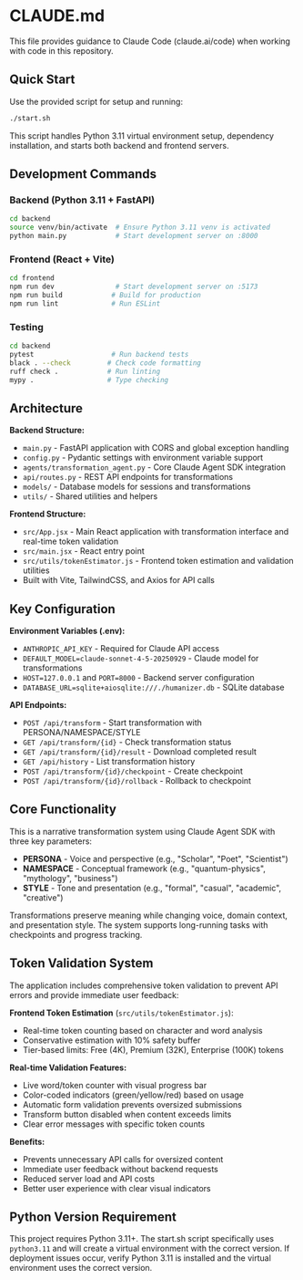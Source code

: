 # CLAUDE.md

This file provides guidance to Claude Code (claude.ai/code) when working with code in this repository.

## Quick Start

Use the provided script for setup and running:
```bash
./start.sh
```

This script handles Python 3.11 virtual environment setup, dependency installation, and starts both backend and frontend servers.

## Development Commands

### Backend (Python 3.11 + FastAPI)
```bash
cd backend
source venv/bin/activate  # Ensure Python 3.11 venv is activated
python main.py            # Start development server on :8000
```

### Frontend (React + Vite)
```bash
cd frontend
npm run dev               # Start development server on :5173
npm run build            # Build for production
npm run lint             # Run ESLint
```

### Testing
```bash
cd backend
pytest                   # Run backend tests
black . --check         # Check code formatting
ruff check .            # Run linting
mypy .                  # Type checking
```

## Architecture

**Backend Structure:**
- `main.py` - FastAPI application with CORS and global exception handling
- `config.py` - Pydantic settings with environment variable support
- `agents/transformation_agent.py` - Core Claude Agent SDK integration
- `api/routes.py` - REST API endpoints for transformations
- `models/` - Database models for sessions and transformations
- `utils/` - Shared utilities and helpers

**Frontend Structure:**
- `src/App.jsx` - Main React application with transformation interface and real-time token validation
- `src/main.jsx` - React entry point
- `src/utils/tokenEstimator.js` - Frontend token estimation and validation utilities
- Built with Vite, TailwindCSS, and Axios for API calls

## Key Configuration

**Environment Variables (.env):**
- `ANTHROPIC_API_KEY` - Required for Claude API access
- `DEFAULT_MODEL=claude-sonnet-4-5-20250929` - Claude model for transformations
- `HOST=127.0.0.1` and `PORT=8000` - Backend server configuration
- `DATABASE_URL=sqlite+aiosqlite:///./humanizer.db` - SQLite database

**API Endpoints:**
- `POST /api/transform` - Start transformation with PERSONA/NAMESPACE/STYLE
- `GET /api/transform/{id}` - Check transformation status
- `GET /api/transform/{id}/result` - Download completed result
- `GET /api/history` - List transformation history
- `POST /api/transform/{id}/checkpoint` - Create checkpoint
- `POST /api/transform/{id}/rollback` - Rollback to checkpoint

## Core Functionality

This is a narrative transformation system using Claude Agent SDK with three key parameters:
- **PERSONA** - Voice and perspective (e.g., "Scholar", "Poet", "Scientist")
- **NAMESPACE** - Conceptual framework (e.g., "quantum-physics", "mythology", "business")
- **STYLE** - Tone and presentation (e.g., "formal", "casual", "academic", "creative")

Transformations preserve meaning while changing voice, domain context, and presentation style. The system supports long-running tasks with checkpoints and progress tracking.

## Token Validation System

The application includes comprehensive token validation to prevent API errors and provide immediate user feedback:

**Frontend Token Estimation** (`src/utils/tokenEstimator.js`):
- Real-time token counting based on character and word analysis
- Conservative estimation with 10% safety buffer
- Tier-based limits: Free (4K), Premium (32K), Enterprise (100K) tokens

**Real-time Validation Features:**
- Live word/token counter with visual progress bar
- Color-coded indicators (green/yellow/red) based on usage
- Automatic form validation prevents oversized submissions
- Transform button disabled when content exceeds limits
- Clear error messages with specific token counts

**Benefits:**
- Prevents unnecessary API calls for oversized content
- Immediate user feedback without backend requests
- Reduced server load and API costs
- Better user experience with clear visual indicators

## Python Version Requirement

This project requires Python 3.11+. The start.sh script specifically uses `python3.11` and will create a virtual environment with the correct version. If deployment issues occur, verify Python 3.11 is installed and the virtual environment uses the correct version.